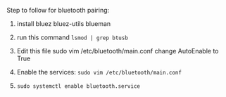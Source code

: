 Step to follow for bluetooth pairing:
1. install bluez bluez-utils blueman
2. run this command ```lsmod | grep btusb```
3. Edit this file sudo vim /etc/bluetooth/main.conf
change AutoEnable to True

4. Enable the services: ```sudo vim /etc/bluetooth/main.conf```
5. ```sudo systemctl enable bluetooth.service```
